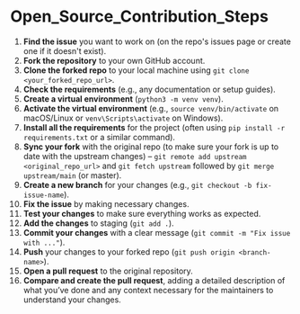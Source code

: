# Open_Source_Contribution_Steps

1) **Find the issue** you want to work on (on the repo's issues page or create one if it doesn't exist).
2) **Fork the repository** to your own GitHub account.
3) **Clone the forked repo** to your local machine using `git clone <your_forked_repo_url>`.
4) **Check the requirements** (e.g., any documentation or setup guides).
5) **Create a virtual environment** (`python3 -m venv venv`).
6) **Activate the virtual environment** (e.g., `source venv/bin/activate` on macOS/Linux or `venv\Scripts\activate` on Windows).
7) **Install all the requirements** for the project (often using `pip install -r requirements.txt` or a similar command).
8) **Sync your fork** with the original repo (to make sure your fork is up to date with the upstream changes) – `git remote add upstream <original_repo_url>` and `git fetch upstream` followed by `git merge upstream/main` (or master).
9) **Create a new branch** for your changes (e.g., `git checkout -b fix-issue-name`).
10) **Fix the issue** by making necessary changes.
11) **Test your changes** to make sure everything works as expected.
12) **Add the changes** to staging (`git add .`).
13) **Commit your changes** with a clear message (`git commit -m "Fix issue with ..."`).
14) **Push** your changes to your forked repo (`git push origin <branch-name>`).
15) **Open a pull request** to the original repository.
16) **Compare and create the pull request**, adding a detailed description of what you’ve done and any context necessary for the maintainers to understand your changes.
